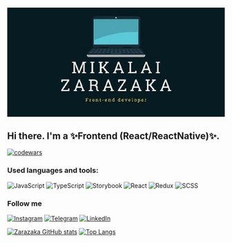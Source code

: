 
[![Header](https://github.com/Djiypyk/djiypyk/blob/main/assets/logo1.jpg)](https://www.linkedin.com/in/nikolai-zarezako-99592121a/)
## Hi there. I'm a ✨Frontend (React/ReactNative)✨.
[![codewars](https://www.codewars.com/users/Djiypyk/badges/small)](https://www.codewars.com/users/Djiypyk)

### Used languages and tools:
![JavaScript](https://img.shields.io/badge/-JavaScript-lightgrey?style=for-the-badge&logo=javascript)
![TypeScript](https://img.shields.io/badge/-TypeScript-lightgrey?style=for-the-badge&logo=typescript)
![Storybook](https://img.shields.io/badge/-Storybook-lightgrey?style=for-the-badge&logo=storybook)
![React](https://img.shields.io/badge/-React-lightgrey?style=for-the-badge&logo=react)
![Redux](https://img.shields.io/badge/-Redux-lightgrey?style=for-the-badge&logo=redux)
![SCSS](https://img.shields.io/badge/-SASS-lightgrey?style=for-the-badge&logo=sass)

### Follow me

[![Instagram](https://img.shields.io/badge/-Instagram-lightgrey?style=for-the-badge&logo=instagram)](https://www.instagram.com/zarazaka.mikalai)
[![Telegram](https://img.shields.io/badge/-Telegram-lightgrey?style=for-the-badge&logo=Telegram)](https://t.me/Djiypyk)
[![LinkedIn](https://img.shields.io/badge/-LinkedIn-lightgrey?style=for-the-badge&logo=LinkedIn&logoColor=blue)](https://www.linkedin.com/in/mikalai-zarazaka/)

[![Zarazaka GitHub stats](https://github-readme-stats.vercel.app/api?username=djiypyk&show_icons=true&theme=react)](https://github.com/anuraghazra/github-readme-stats) [![Top Langs](https://github-readme-stats.vercel.app/api/top-langs/?username=djiypyk&theme=react)](https://github.com/anuraghazra/github-readme-stats)
